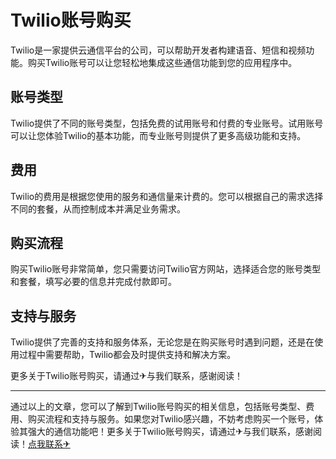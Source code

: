 # Twilio账号购买

Twilio是一家提供云通信平台的公司，可以帮助开发者构建语音、短信和视频功能。购买Twilio账号可以让您轻松地集成这些通信功能到您的应用程序中。

## 账号类型
Twilio提供了不同的账号类型，包括免费的试用账号和付费的专业账号。试用账号可以让您体验Twilio的基本功能，而专业账号则提供了更多高级功能和支持。

## 费用
Twilio的费用是根据您使用的服务和通信量来计费的。您可以根据自己的需求选择不同的套餐，从而控制成本并满足业务需求。

## 购买流程
购买Twilio账号非常简单，您只需要访问Twilio官方网站，选择适合您的账号类型和套餐，填写必要的信息并完成付款即可。

## 支持与服务
Twilio提供了完善的支持和服务体系，无论您是在购买账号时遇到问题，还是在使用过程中需要帮助，Twilio都会及时提供支持和解决方案。

更多关于Twilio账号购买，请通过✈与我们联系，感谢阅读！

---

通过以上的文章，您可以了解到Twilio账号购买的相关信息，包括账号类型、费用、购买流程和支持与服务。如果您对Twilio感兴趣，不妨考虑购买一个账号，体验其强大的通信功能吧！更多关于Twilio账号购买，请通过✈与我们联系，感谢阅读！[点我联系✈](https://gm.G208.com)